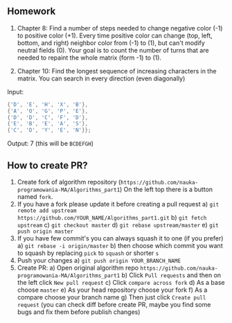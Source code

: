 ## Homework

1. Chapter 8: Find a number of steps needed to change negative color (-1) to positive color (+1). Every time positive color can change (top, left, bottom, and right) neighbor color from (-1) to (1), but can't modify neutral fields (0). Your goal is to count the number of turns that are needed to repaint the whole matrix (form -1) to (1).

2. Chapter 10: Find the longest sequence of increasing characters in the matrix. You can search in every direction (even diagonally)

Input: 

```C++
{'D', 'E', 'H', 'X', 'B'},
{'A', 'O', 'G', 'P', 'E'},
{'D', 'D', 'C', 'F', 'D'},
{'E', 'B', 'E', 'A', 'S'},
{'C', 'D', 'Y', 'E', 'N'}};
```

Output: 7 (this will be `BCDEFGH`)

## How to create PR?

1. Create fork of algorithm repository (`https://github.com/nauka-programowania-MA/Algorithms_part1`) On the left top there is a button named `fork`.
2. If you have a fork please update it before creating a pull request
    a) `git remote add upstream https://github.com/YOUR_NAME/Algorithms_part1.git`
    b) `git fetch upstream`
    c) `git checkout master`
    d) `git rebase upstream/master`
    e) `git push origin master`
3. If you have few commit's you can always squash it to one (if you prefer)
    a) `git rebase -i origin/master`
    b) then choose which commit you want to squash by replacing `pick` to `squash` or shorter `s`
4. Push your changes
    a) `git push origin YOUR_BRANCH_NAME`
5. Create PR:
    a) Open original algorithm repo `https://github.com/nauka-programowania-MA/Algorithms_part1`
    b) Click `Pull requests` and then on the left click `New pull request`
    c) Click `compare across fork`
    d) As a base choose `master`
    e) As your head repository choose your fork
    f) As a compare choose your branch name
    g) Then just click `Create pull request` (you can check diff before create PR, maybe you find some bugs and fix them before publish changes)
